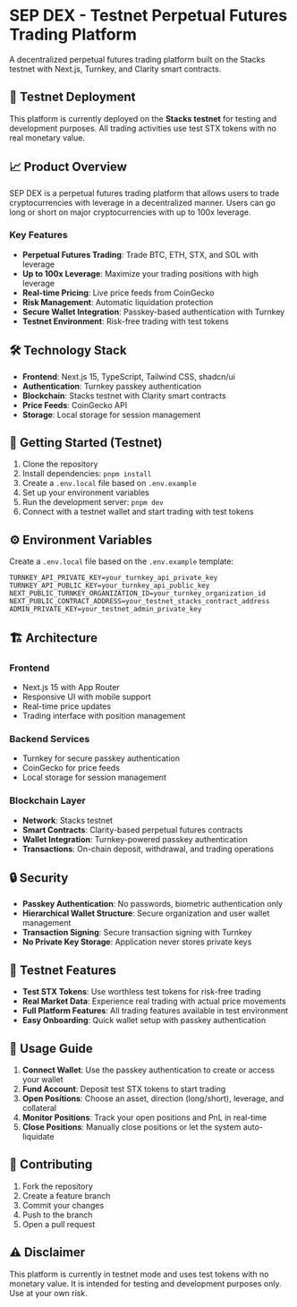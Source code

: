 # SEP DEX - Testnet Perpetual Futures Trading Platform

A decentralized perpetual futures trading platform built on the Stacks testnet with Next.js, Turnkey, and Clarity smart contracts.

## 🚀 Testnet Deployment

This platform is currently deployed on the **Stacks testnet** for testing and development purposes. All trading activities use test STX tokens with no real monetary value.

## 📈 Product Overview

SEP DEX is a perpetual futures trading platform that allows users to trade cryptocurrencies with leverage in a decentralized manner. Users can go long or short on major cryptocurrencies with up to 100x leverage.

### Key Features

- **Perpetual Futures Trading**: Trade BTC, ETH, STX, and SOL with leverage
- **Up to 100x Leverage**: Maximize your trading positions with high leverage
- **Real-time Pricing**: Live price feeds from CoinGecko
- **Risk Management**: Automatic liquidation protection
- **Secure Wallet Integration**: Passkey-based authentication with Turnkey
- **Testnet Environment**: Risk-free trading with test tokens

## 🛠️ Technology Stack

- **Frontend**: Next.js 15, TypeScript, Tailwind CSS, shadcn/ui
- **Authentication**: Turnkey passkey authentication
- **Blockchain**: Stacks testnet with Clarity smart contracts
- **Price Feeds**: CoinGecko API
- **Storage**: Local storage for session management

## 🎯 Getting Started (Testnet)

1. Clone the repository
2. Install dependencies: `pnpm install`
3. Create a `.env.local` file based on `.env.example`
4. Set up your environment variables
5. Run the development server: `pnpm dev`
6. Connect with a testnet wallet and start trading with test tokens

## ⚙️ Environment Variables

Create a `.env.local` file based on the `.env.example` template:

```
TURNKEY_API_PRIVATE_KEY=your_turnkey_api_private_key
TURNKEY_API_PUBLIC_KEY=your_turnkey_api_public_key
NEXT_PUBLIC_TURNKEY_ORGANIZATION_ID=your_turnkey_organization_id
NEXT_PUBLIC_CONTRACT_ADDRESS=your_testnet_stacks_contract_address
ADMIN_PRIVATE_KEY=your_testnet_admin_private_key
```

## 🏗️ Architecture

### Frontend
- Next.js 15 with App Router
- Responsive UI with mobile support
- Real-time price updates
- Trading interface with position management

### Backend Services
- Turnkey for secure passkey authentication
- CoinGecko for price feeds
- Local storage for session management

### Blockchain Layer
- **Network**: Stacks testnet
- **Smart Contracts**: Clarity-based perpetual futures contracts
- **Wallet Integration**: Turnkey-powered passkey authentication
- **Transactions**: On-chain deposit, withdrawal, and trading operations

## 🔒 Security

- **Passkey Authentication**: No passwords, biometric authentication only
- **Hierarchical Wallet Structure**: Secure organization and user wallet management
- **Transaction Signing**: Secure transaction signing with Turnkey
- **No Private Key Storage**: Application never stores private keys

## 🧪 Testnet Features

- **Test STX Tokens**: Use worthless test tokens for risk-free trading
- **Real Market Data**: Experience real trading with actual price movements
- **Full Platform Features**: All trading features available in test environment
- **Easy Onboarding**: Quick wallet setup with passkey authentication

## 📖 Usage Guide

1. **Connect Wallet**: Use the passkey authentication to create or access your wallet
2. **Fund Account**: Deposit test STX tokens to start trading
3. **Open Positions**: Choose an asset, direction (long/short), leverage, and collateral
4. **Monitor Positions**: Track your open positions and PnL in real-time
5. **Close Positions**: Manually close positions or let the system auto-liquidate

## 🤝 Contributing

1. Fork the repository
2. Create a feature branch
3. Commit your changes
4. Push to the branch
5. Open a pull request

## ⚠️ Disclaimer

This platform is currently in testnet mode and uses test tokens with no monetary value. It is intended for testing and development purposes only. Use at your own risk.